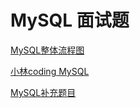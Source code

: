 # MySQL 面试题

[MySQL整体流程图](https://www.processon.com/view/5f2fc984e0b34d4554b63ab7)

[小林coding  MySQL](https://xiaolincoding.com/mysql/)

[MySQL补充题目](https://javabetter.cn/sidebar/sanfene/mysql.html)
